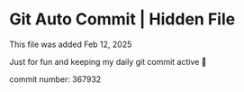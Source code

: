 # Git Auto Commit | Hidden File

This file was added Feb 12, 2025

Just for fun and keeping my daily git commit active 🤪

commit number: 367932
